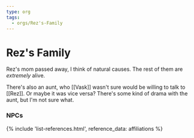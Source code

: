 ```yaml
---
type: org
tags:
  - orgs/Rez's-Family
---
```


# Rez's Family

Rez's mom passed away, I think of natural causes. The rest of them are *extremely* alive.

There's also an aunt, who [[Vask]] wasn't sure would be willing to talk to [[Rez]]. Or maybe it was vice versa? There's some kind of drama with the aunt, but I'm not sure what. 

### NPCs
{% include 'list-references.html', reference_data: affiliations %}